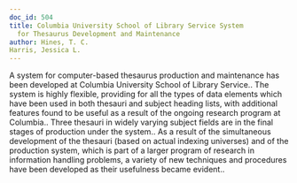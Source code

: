 ```yaml
---
doc_id: 504
title: Columbia University School of Library Service System 
  for Thesaurus Development and Maintenance
author: Hines, T. C.
Harris, Jessica L.
---
```


A system for computer-based thesaurus production and maintenance has been 
developed at Columbia University School of Library Service.. The system is
highly flexible, providing for all the types of data elements which have been 
used in both thesauri and subject heading lists, with additional features found
to be useful as a result of the ongoing research program at Columbia.. Three
thesauri in widely varying subject fields are in the final stages of production
under the system.. As a result of the simultaneous development of the thesauri 
(based on actual indexing universes) and of the production system, which is 
part of a larger program of research in information handling problems, a variety
of new techniques and procedures have been developed as their usefulness became 
evident..